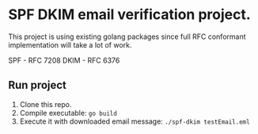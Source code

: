 # SPF DKIM email verification project.

This project is using existing golang packages since full RFC conformant implementation will take a lot of work.

SPF - RFC 7208
DKIM - RFC 6376

## Run project

1) Clone this repo.
2) Compile executable: ```go build```
3) Execute it with downloaded email message: ```./spf-dkim testEmail.eml```


